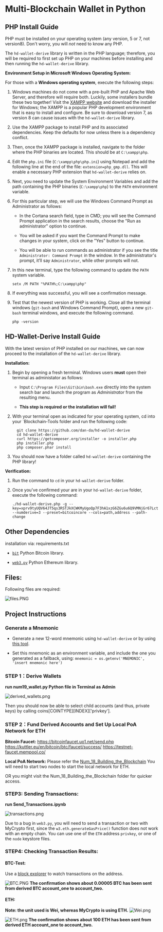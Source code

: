 # Multi-Blockchain Wallet in Python

## PHP Install Guide
PHP must be installed on your operating system (any version, 5 or 7, not version8). Don't worry, you will *not* need to know any PHP.

The `hd-wallet-derive` library is written in the PHP language; therefore, you will be required to first set up PHP on your machines before installing and then running the `hd-wallet-derive` library.

**Environment Setup in Microsoft Windows Operating System:**

For those with a **Windows operating system**, execute the following steps:

1. Windows machines do not come with a pre-built PHP and Apache Web Server, and therefore will require both. Luckily, some installers bundle these two together! Visit the [XAMPP website](https://www.apachefriends.org/index.html) and download the installer for Windows; the XAMPP is a popular PHP development environment that is easy to install and configure. Be sure to download version 7, as version 8 can cause issues with the `hd-wallet-derive` library.

2. Use the XAMPP package to install PHP and its associated dependencies. Keep the defaults for now unless there is a dependency conflict.

3. Then, once the XAMPP package is installed, navigate to the folder where the PHP binaries are located. This should be at `C:\xampp\php`.

4. Edit the `php.ini` file (`C:\xampp\php\php.ini`) using Notepad and add the following line at the end of the file: `extension=php_gmp.dll`. This will enable a necessary PHP extension that `hd-wallet-derive` relies on.

5. Next, you need to update the System Environment Variables and add the path containing the PHP binaries (`C:\xampp\php`) to the `PATH` environment variable.

6. For this particular step, we will use the Windows Command Prompt as Administrator as follows: 

      * In the Cortana search field, type in CMD; you will see the Command Prompt application in the search results, choose the "Run as administrator" option to continue.

      * You will be asked if you want the Command Prompt to make changes in your system, click on the "Yes" button to continue.

      * You will be able to run commands as administrator if you see the title `Administrator: Command Prompt` in the window. In the administrator's prompt, it’ll say `Administrator`, while other prompts will not.

7. In this new terminal, type the following command to update the `PATH` system variable.

    ```shell
    setx /M PATH "%PATH%;C:\xampp\php"
    ```

8. If everything was successful, you will see a confirmation message.

9. Test that the newest version of PHP is working. Close all the terminal windows (`git-bash` and Windows Command Prompt), open a new `git-bash` terminal windows, and execute the following command.

    ```shell
    php -version
    ```

## HD-Wallet-Derive Install Guide

With the latest version of PHP installed on our machines, we can now proceed to the installation of the `hd-wallet-derive` library.

**Installation:**

1. Begin by opening a fresh terminal. Windows users **must** open their terminal as administator as follows:

    * Input `C:\Program Files\Git\bin\bash.exe` directly into the system search bar and launch the program as _Administrator_ from the resulting menu. 
    
    * **This step is required or the installation will fail!**

2. With your terminal open as indicated for your operating system, cd into your `Blockchain-Tools folder and run the following code:

    ```shell
      git clone https://github.com/dan-da/hd-wallet-derive
      cd hd-wallet-derive
      curl https://getcomposer.org/installer -o installer.php
      php installer.php
      php composer.phar install
    ```

3. You should now have a folder called `hd-wallet-derive` containing the PHP library!



**Verification:**

1. Run the command to `cd` in your `hd-wallet-derive` folder.

2. Once you've confirmed your are in your `hd-wallet-derive` folder, execute the following command:

    ```shell
    ./hd-wallet-derive.php -g --key=xprv9tyUQV64JT5qs3RSTJkXCWKMyUgoQp7F3hA1xzG6ZGu6u6Q9VMNjGr67Lctvy5P8oyaYAL9CAWrUE9i6GoNMKUga5biW6Hx4tws2six3b9c --numderive=3 --preset=bitcoincore --cols=path,address --path-change
    ```



## Other Dependencies
installation via: requirements.txt

- [`bit`](https://ofek.github.io/bit/) Python Bitcoin library.

- [`web3.py`](https://github.com/ethereum/web3.py) Python Ethereum library.

## Files:
Following files are required:

![files.PNG](images/files.PNG) 



## Project Instructions

### Generate a Mnemonic

- Generate a new 12-word mnemonic using `hd-wallet-derive` or by using [this tool](https://iancoleman.io/bip39/).

- Set this mnemonic as an environment variable, and include the one you generated as a fallback, using:
  `mnemonic = os.getenv('MNEMONIC', 'insert mnemonic here')`


### STEP 1：Derive Wallets
**run num19_wallet.py Python file in Terminal as Admin**

![derived_wallets.png](images/derived_wallets.png) 

Then you should now be able to select child accounts (and thus, private keys) by calling coins[COINTYPE][INDEX]['privkey'].


### STEP 2：Fund Derived Accounts and Set Up Local PoA Network for ETH

**Bitcoin Faucet:**
https://bitcoinfaucet.uo1.net/send.php
https://kuttler.eu/en/bitcoin/btc/faucet/success/
https://testnet-faucet.mempool.co/

**Local PoA Network:**
Please refer the [Num_18_Building_the_Blockchain](https://github.com/leongaoleon/Assignments_Peng_Gao.git)
You will need to start two nodes to start the local network for ETH.

OR you might visit the Num_18_Building_the_Blockchain folder for quicker access.


### STEP3: Sending Transactions:
**run Send_Transactions.ipynb**

![transactions.png](images/transactions.png)

Due to a bug in `web3.py`, you will need to send a transaction or two with MyCrypto first, since the
`w3.eth.generateGasPrice()` function does not work with an empty chain. You can use one of the `ETH` address `privkey`,
or one of the `node` keystore files.


### STEP4: Checking Transaction Results:

#### BTC-Test:

Use a [block explorer](https://tbtc.bitaps.com/) to watch transactions on the address.

![BTC.PNG](images/BTC.PNG)
**The confirmation shows about 0.00005 BTC has been sent from derived BTC account_one to account_two.**


#### ETH:

**Note: the unit used is Wei, whereas MyCrypto is using ETH.**
![Wei.png](images/Wei.png)

![ETH.png](images/ETH.png)
**The confirmation shows about 100 ETH has been sent from derived ETH account_one to account_two.**



